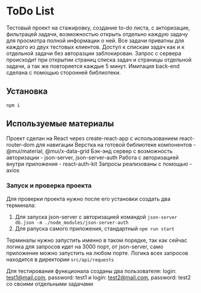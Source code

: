# ToDo List

Тестовый проект на стажировку, создание to-do листа, с акторизацие, фильтрацей задачи, возможностью открыть отдельно каждую задачу для просмотра полной информации о ней. Все задачи приватны для каждого из двух тестовых клиентов. Доступ к спискам задач как и к отдельной задачи без авторазции заблокирован. Запрос с сервера происходит при открытии страниц списка задач и страницы отдельной задачи, а так же повторяется каждые 5 минут. Имитация back-end сделана с помощью сторонней библиотеки.

## Установка

`npm i`

## Используемые материалы

Проект сделан на React через create-react-app c использованием react-router-dom для навигации
Верстка на готовой библиотеке компонентов - @mui/material, @mui/x-data-grid
Бэк-энд сервер с возможность авторизации - json-server, json-server-auth
Работа с авторизацией внутри приложения - react-auth-kit
Запросы реализованы с помощью - axios

### Запуск и проверка проекта

Для проверки проекта нужно после его установки создать два терминала:

1. Для запуска json-server с авторизацией командой `json-server db.json -m ./node_modules/json-server-auth`
2. Для pапуска самого приложения, стандартный `npm run start`

Терминалы нужно запустить именно в таком порядке, так как сейчас логика для запросов идет на 3000 порт, от json-server, само приложение можно запустить на любом порте.
Логика всех запросов находится в директории `src/api/requests`

Для тестирования функционала созданы два пользователя:
login: test1@mail.com, password: test1 и login: test2@mail.com, password: test2 со своими отдельными задачами
